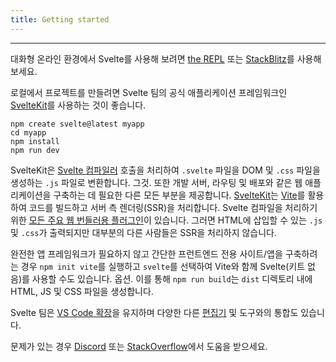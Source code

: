 ```yaml
---
title: Getting started
---
```


---

대화형 온라인 환경에서 Svelte를 사용해 보려면 [the REPL](https://svelte.dev/repl) 또는 [StackBlitz](https://node.new/svelte)를 사용해 보세요.

로컬에서 프로젝트를 만들려면 Svelte 팀의 공식 애플리케이션 프레임워크인 [SvelteKit](https://kit.svelte.dev/)를 사용하는 것이 좋습니다.
```
npm create svelte@latest myapp
cd myapp
npm install
npm run dev
```

SvelteKit은 [Svelte 컴파일러](https://www.npmjs.com/package/svelte) 호출을 처리하여 `.svelte` 파일을 DOM 및 `.css` 파일을 생성하는 `.js` 파일로 변환합니다. 그것. 또한 개발 서버, 라우팅 및 배포와 같은 웹 애플리케이션을 구축하는 데 필요한 다른 모든 부분을 제공합니다. [SvelteKit](https://kit.svelte.dev/)는 [Vite](https://vitejs.dev/)를 활용하여 코드를 빌드하고 서버 측 렌더링(SSR)을 처리합니다. Svelte 컴파일을 처리하기 위한 [모든 주요 웹 번들러용 플러그인](https://sveltesociety.dev/tools#bundling)이 있습니다. 그러면 HTML에 삽입할 수 있는 `.js` 및 `.css`가 출력되지만 대부분의 다른 사람들은 SSR을 처리하지 않습니다.

완전한 앱 프레임워크가 필요하지 않고 간단한 프런트엔드 전용 사이트/앱을 구축하려는 경우 `npm init vite`를 실행하고 `svelte`를 선택하여 Vite와 함께 Svelte(키트 없음)를 사용할 수도 있습니다. 옵션. 이를 통해 `npm run build`는 `dist` 디렉토리 내에 HTML, JS 및 CSS 파일을 생성합니다.

Svelte 팀은 [VS Code 확장](https://marketplace.visualstudio.com/items?itemName=svelte.svelte-vscode)을 유지하며 다양한 다른 [편집기](https://sveltesociety.dev/tools#editor-support) 및 도구와의 통합도 있습니다.

문제가 있는 경우 [Discord](https://svelte.dev/chat) 또는 [StackOverflow](https://stackoverflow.com/questions/tagged/svelte)에서 도움을 받으세요.